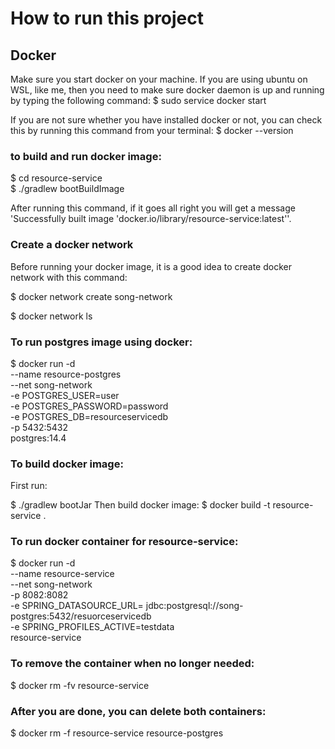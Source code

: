 # How to run this project

## Docker
Make sure you start docker on your machine.  If you are using
ubuntu on WSL, like me, then you need to make sure docker daemon
is up and running by typing the following command:
$ sudo service docker start

If you are not sure whether you have installed docker or not, you
can check this by running this command from your terminal:
$ docker --version

### to build and run docker image:
$ cd resource-service <br/>
$ ./gradlew bootBuildImage

After running this command, if it goes all right you will
get a message 'Successfully built image 'docker.io/library/resource-service:latest''.


### Create a docker network
Before running your docker image, it is a good idea to create
docker network with this command:

$ docker network create song-network

$ docker network ls

### To run postgres image using docker:
$ docker run -d \
--name resource-postgres \
--net song-network \
-e POSTGRES_USER=user \
-e POSTGRES_PASSWORD=password \
-e POSTGRES_DB=resourceservicedb \
-p 5432:5432 \
postgres:14.4

### To build docker image:
First run:

$ ./gradlew bootJar
Then build docker image:
$ docker build -t resource-service .

### To run docker container for resource-service:
$ docker run -d \
--name resource-service \
--net song-network \
-p 8082:8082 \
-e SPRING_DATASOURCE_URL=
jdbc:postgresql://song-postgres:5432/resuorceservicedb \
-e SPRING_PROFILES_ACTIVE=testdata \
resource-service

### To remove the container when no longer needed:
$ docker rm -fv resource-service


### After you are done, you can delete both containers:
$ docker rm -f resource-service resource-postgres